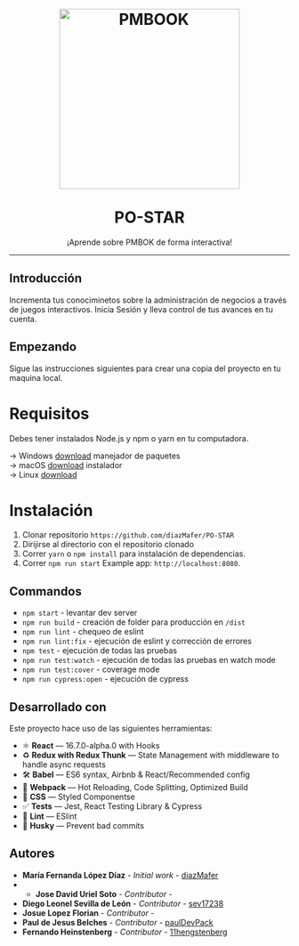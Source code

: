 <h1 align="center">
<br>
  <a href="https://www.pmi.org/pmbok-guide-standards"><img src="https://image.flaticon.com/icons/png/512/2351/2351381.png" alt="PMBOOK" width="324" height="324" ></a>
<br>
<br>
PO-STAR
</h1>

<p align="center">¡Aprende sobre PMBOK de forma interactiva!</p>

<hr />

## Introducción
Incrementa tus conociminetos sobre la administración de negocios a través de juegos interactivos. Inicia Sesión y lleva control de tus avances en tu cuenta.

## Empezando
Sigue las instrucciones siguientes para crear una copia del proyecto en tu maquina local. 

# Requisitos
Debes tener instalados Node.js y npm o yarn en tu computadora. 

-> Windows [download](https://nodejs.org/en/#home-downloadhead) manejador de paquetes <br />
-> macOS  [download](https://nodejs.org/en/download/) instalador <br />
-> Linux  [download](https://nodejs.org/en/download/) 

# Instalación
1. Clonar repositorio `https://github.com/diazMafer/PO-STAR`
2. Dirijirse al directorio con el repositorio clonado <br />
3. Correr `yarn` o `npm install` para instalación de dependencias.<br />
4. Correr `npm run start` Example app: `http://localhost:8080`.

## Commandos
- `npm start` - levantar dev server
- `npm run build` - creación de folder para producción en `/dist`
- `npm run lint` - chequeo de eslint 
- `npm run lint:fix` - ejecución de eslint y corrección de errores
- `npm test` - ejecución de todas las pruebas
- `npm run test:watch` - ejecución de todas las pruebas en watch mode
- `npm run test:cover` - coverage mode
- `npm run cypress:open` - ejecución de cypress

## Desarrollado con
Este proyecto hace uso de las siguientes herramientas:

- ⚛ **React** — 16.7.0-alpha.0 with Hooks
- ♻ **Redux with Redux Thunk** — State Management with middleware to handle async requests
- 🛠 **Babel** — ES6 syntax, Airbnb & React/Recommended config
- 🚀 **Webpack**  — Hot Reloading, Code Splitting, Optimized Build
- 💅 **CSS** — Styled Componentse
- ✅  **Tests** — Jest, React Testing Library & Cypress
- 💖  **Lint** — ESlint
- 🐶  **Husky** — Prevent bad commits

## Autores
* **María Fernanda López Díaz** - *Initial work* - [diazMafer](https://github.com/diazMafer)
* * **Jose David Uriel Soto** - *Contributor* - 
* **Diego Leonel Sevilla de León** - *Contributor* - [sev17238](https://github.com/sev17238)
* **Josue Lopez Florian** - *Contributor* - 
* **Paul de Jesus Belches** - *Contributor* - [paulDevPack](https://github.com/paulDevPack)
* **Fernando Heinstenberg** - *Contributor* - [11hengstenberg](https://github.com/11hengstenberg)



